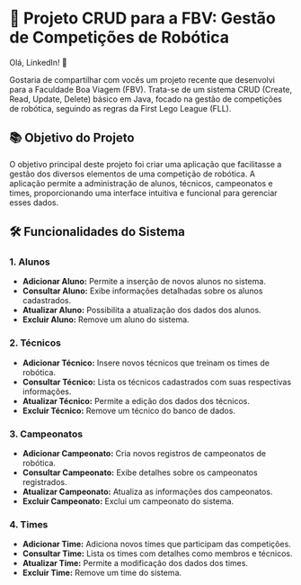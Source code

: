 # 🚀 Projeto CRUD para a FBV: Gestão de Competições de Robótica

Olá, LinkedIn! 👋

Gostaria de compartilhar com vocês um projeto recente que desenvolvi para a Faculdade Boa Viagem (FBV). Trata-se de um sistema CRUD (Create, Read, Update, Delete) básico em Java, focado na gestão de competições de robótica, seguindo as regras da First Lego League (FLL). 

## 📚 Objetivo do Projeto

O objetivo principal deste projeto foi criar uma aplicação que facilitasse a gestão dos diversos elementos de uma competição de robótica. A aplicação permite a administração de alunos, técnicos, campeonatos e times, proporcionando uma interface intuitiva e funcional para gerenciar esses dados.

## 🛠️ Funcionalidades do Sistema

### 1. Alunos
- **Adicionar Aluno:** Permite a inserção de novos alunos no sistema.
- **Consultar Aluno:** Exibe informações detalhadas sobre os alunos cadastrados.
- **Atualizar Aluno:** Possibilita a atualização dos dados dos alunos.
- **Excluir Aluno:** Remove um aluno do sistema.

### 2. Técnicos
- **Adicionar Técnico:** Insere novos técnicos que treinam os times de robótica.
- **Consultar Técnico:** Lista os técnicos cadastrados com suas respectivas informações.
- **Atualizar Técnico:** Permite a edição dos dados dos técnicos.
- **Excluir Técnico:** Remove um técnico do banco de dados.

### 3. Campeonatos
- **Adicionar Campeonato:** Cria novos registros de campeonatos de robótica.
- **Consultar Campeonato:** Exibe detalhes sobre os campeonatos registrados.
- **Atualizar Campeonato:** Atualiza as informações dos campeonatos.
- **Excluir Campeonato:** Exclui um campeonato do sistema.

### 4. Times
- **Adicionar Time:** Adiciona novos times que participam das competições.
- **Consultar Time:** Lista os times com detalhes como membros e técnicos.
- **Atualizar Time:** Permite a modificação dos dados dos times.
- **Excluir Time:** Remove um time do sistema.
